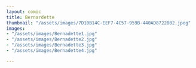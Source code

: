 ```yaml
---
layout: comic
title: Bernardette
thumbnail: "/assets/images/7D10B14C-EEF7-4C57-959B-440AD8722802.jpeg"
images:
- "/assets/images/Bernadette1.jpg"
- "/assets/images/Bernadette2.jpg"
- "/assets/images/Bernadette3.jpg"
- "/assets/images/Bernadette4.jpg"

---
```


